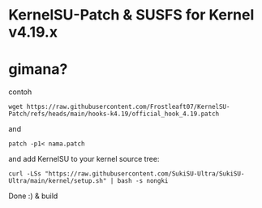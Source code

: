 # KernelSU-Patch & SUSFS for Kernel v4.19.x

# gimana?

contoh
```
wget https://raw.githubusercontent.com/Frostleaft07/KernelSU-Patch/refs/heads/main/hooks-k4.19/official_hook_4.19.patch
```
and
```
patch -p1< nama.patch
```
and add KernelSU to your kernel source tree:
```
curl -LSs "https://raw.githubusercontent.com/SukiSU-Ultra/SukiSU-Ultra/main/kernel/setup.sh" | bash -s nongki
```
Done :) & build 

